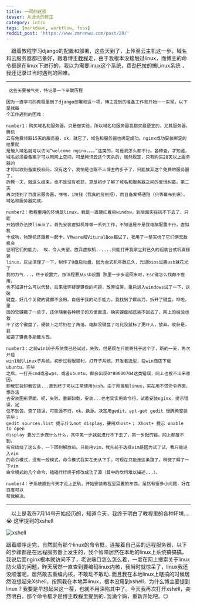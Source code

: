 ```yaml
---
title: 一周的迷惑
teaser: 从源头的修正
category: intro
tags: [markdown, workflow, foss]
reddit_post: 'https://www.zmrenwu.com/post/20/'
---
```


&ensp;&ensp;跟着教程学习django的配置和部署，这些天到了，上传至云主机这一步，域名和云服务器都已备好，跟着博主[教程](https://www.zmrenwu.com/post/20/)走，由于我根本没接触过linux，而博主的命令都是在linux下进行的，我以为需要linux这个系统，费劲巴拉的搞Linux系统
，我还记录过当时遇到的困难。

------------------------------

     这些天要被气死，特记录一下辛酸历程
     
    因为一直学习的教程里到了django部署和这一项，博主提到的准备工作我开始一一实现，以下是我每
    个工作遇到的困难：
    
    number1：购买域名和服务器。只是做实验，所以域名和服务器我都买最便宜的，尤其服务器，腾讯
    云有免费领取15天的服务器，ok，就它了，域名和服务器也绑定成功。nginx成功安装绑定的结果就
    是输入域名就可以访问“welcome nginx。。。。”这类的，可是我怎么都不行。各种查，才知道，
    域名必须要备案才可以用网上空间，可是腾讯云这个天杀的，居然规定，只有购买28天以上服务器的
    才可以收到备案授权码，没有这个，我怕是也跟不上博主的步子了，只能放弃这个免费的服务器了，
    折腾一天，就这么结束。也不是没有收获，算是初步了解了域名和服务器之间的爱恨纠葛。第二天
    再次找到了百度云服务器，嘿嘿，1块钱（我真的穷到抠），而且备案畅通阻（只等幕布到来），
    域名和服务器完成。
    
    number2：教程里用的环境是linux，我是一直硬扛着用window，到后面实在抗不下去了，只能
    开始想办法换linux了。首先安装虚拟机等等一系列工作，不知道是不是我电脑配置不行，虚拟机
    卡成狗，物理机还跟着一起卡，VMware和VituralBox都试了，我用了一整天给了它们俩无数机会
    证明它们的能力， 唉，令人失望。放弃虚拟机......只能打开我家尘封已久的组装台式机直接装
    linux，灰尘清理了一下，制作了U盘启动盘，因为台式机年数已久，光进bios设置usb就花光了
    我的力气...，终于设置完，按流程要从usb设置 那里一步步退回来时，Esc键怎么找都不管用，
    也不知道什么可以代替，后来我怀疑是键盘的问题，放弃设置，重启进入windows试了一下，这破
    键盘，好几个关键的键都不会用。自信于我的动手能力，我找到了螺丝刀，拆开了键盘，哗啦，里
    面的软键撒了一桌子，还伴随着各种牌子的方便面渣。确实键盘彻底装不回去了，网上的经验也救
    不了这个键盘了，硬装上之后扔在了角落。电脑没键盘了可比没鼠标了更吓人，放弃。收获是，我
    知道了键盘多能藏东西。
    
    number3：之前win10子系统我已经试过，失败。但是现在只能寄托于这个了，新的一天，再次开启
    win10的linux子系统。初步过程很顺利，打开子系统，开发者选型，在win商店下载ubuntu，完毕
    之后，一打开cmd或者wps，或者ubuntu，都会出现0*80000704这类错误，网上也搜不出来原因，
    卸载安装卸载安装...直到终于可以正常使用bash。由于刚接触linux，实在用不惯命令界面，想办法
    去安装图形界面，呃，失败。重新卸载，安装...老老实实用命令行，试着安装nginx，提示错误，定
    位不到包，查了错误，可能源不行，ok，换源。决定用gedit，apt-get gedit 慢腾腾安装完毕；
    gedit sources.list 提示什么not display，要用Xhost+； Xhost+ 提示 unable to open
    display 要分三步做什么什么，其中第一步我就进行不下去了，第一步报的错，网上都搜不到，
    弯弯绕绕了这么多，一下回到解放前。只能用vim，我先前不选择vim是因为试了试，我只能进入vim
    的命令模式，没有一般模式，命令模式我实在无从下手，可现在只能走这条路了。稍微了解了一下vim
    命令模式的几个命令，磕磕绊绊终于修改成功了源（其中的坎坷难以描述...）。
    
    number4：子系统直到今天才走上正轨，开始安装教程里需要的东西，虽然有很多小问题，好在百度可以
    帮我解决。
    
----------------------

&ensp;&ensp;以上是我在7月14号开始经历的，知道今天，我终于明白了教程里的各种环境....:sob:
这里提到的xshell

![xshell](https://i.loli.net/2018/07/25/5b5801cb12eb4.png)

跟着顺序走完，自然就有那个linux的命令框，连接着自己买的远程服务器，以下的步骤都是在远程服务器上发生的，我个智障居然在本地的linux上系统搞搞搞，我说后面nginx根本就访问不了，老说端口怎么怎么着，一度在网上搜索关于linux防火墙的问题，昨天居然一直查到要编码linux内核，我当时就惊呆了，linux我还没顺溜呢，居然敢去重编内核，不敢动不敢动..而且我在本地linux上瞎搞的时候居然没想起来Xshell，按照我在本地弄linux，根本没用到xshell，为什么博主要提到linux？我要是早想起来这一茬，也就不用深陷其中了。今天我再次打开xshell，突然明白，那个命令框才是博主教程里提到的..我滴个妈，重新开始吧。:expressionless:

